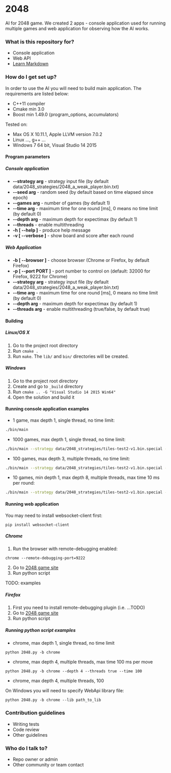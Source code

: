 # 2048 #

AI for 2048 game. We created 2 apps - console application used for running multiple games and web application for observing how the AI works.

### What is this repository for? ###

* Console application
* Web API
* [Learn Markdown](https://bitbucket.org/tutorials/markdowndemo)

### How do I get set up? ###

In order to use the AI you will need to build main application. The requirements are listed below:

* C++11 compiler
* Cmake min 3.0
* Boost min 1.49.0 (program_options, accumulators)

Tested on:

* Max OS X 10.11.1, Apple LLVM version 7.0.2
* Linux ..., g++ ...
* Windows 7 64 bit, Visual Studio 14 2015

#### Program parameters ####

##### Console application #####

+ **--strategy arg** - strategy input file (by default data/2048_strategies/2048_a_weak_player.bin.txt)
+ **--seed arg** - random seed (by default based on time elapsed since epoch)
+ **--games arg** - number of games (by default 1)
+ **--time arg** - maximum time for one round [ms], 0 means no time limit (by default 0)
+ **--depth arg** - maximum depth for expectimax (by default 1)
+ **--threads** - enable multithreading
+ **-h [ --help ]** - produce help message
+ **-v [ --verbose ]** - show board and score after each round

##### Web Application #####

+ **-b [ --browser ]** - choose browser (Chrome or Firefox, by default Firefox)
+ **-p [ --port PORT ]** - port number to control on (default: 32000 for Firefox, 9222 for Chrome)
+ **--strategy arg** - strategy input file (by default data/2048_strategies/2048_a_weak_player.bin.txt)
+ **--time arg** - maximum time for one round [ms], 0 means no time limit (by default 0)
+ **--depth arg** - maximum depth for expectimax (by default 1)
+ **--threads arg** - enable multithreading (true/false, by default true)

#### Building ####

##### Linux/OS X #####

1. Go to the project root directory
2. Run ```cmake .```
3. Run ```make```. The ```lib/``` and ```bin/``` directories will be created.

##### Windows #####

1. Go to the project root directory
2. Create and go to ```_build``` directory
3. Run ```cmake .. -G "Visual Studio 14 2015 Win64"```
4. Open the solution and build it

#### Running console application examples ####

* 1 game, max depth 1, single thread, no time limit:
```bash
./bin/main
```
* 1000 games, max depth 1, single thread, no time limit:
```bash
./bin/main --strategy data/2048_strategies/tiles-test2-v1.bin.special --games 1000 --depth 1
```
* 100 games, max depth 3, multiple threads, no time limit:
```bash
./bin/main --strategy data/2048_strategies/tiles-test2-v1.bin.special --games 100 --depth 3 --threads
```
* 10 games, min depth 1, max depth 8, multiple threads, max time 10 ms per round:
```bash
./bin/main --strategy data/2048_strategies/tiles-test2-v1.bin.special --games 8 --depth 8 --time 10 --threads
```

#### Running web application ####

You may need to install websocket-client first:
```
pip install websocket-client
```

##### Chrome #####

1. Run the browser with remote-debugging enabled:
```
chrome --remote-debugging-port=9222
```
2. Go to [2048 game site](http://gabrielecirulli.github.io/2048/)
3. Run python script

TODO: examples

##### Firefox #####

1. First you need to install remote-debugging plugin (i.e. ...TODO)
2. Go to [2048 game site](http://gabrielecirulli.github.io/2048/)
3. Run python script

##### Running python script examples #####

* chrome, max depth 1, single thread, no time limit
```
python 2048.py -b chrome
```

* chrome, max depth 4, multiple threads, max time 100 ms per move
```
python 2048.py -b chrome --depth 4 --threads true --time 100
```

* chrome, max depth 4, multiple threads, 100

On Windows you will need to specify WebApi library file:
```
python 2048.py -b chrome --lib path_to_lib
```

### Contribution guidelines ###

* Writing tests
* Code review
* Other guidelines

### Who do I talk to? ###

* Repo owner or admin
* Other community or team contact